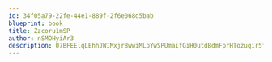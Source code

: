 ```yaml
---
id: 34f05a79-22fe-44e1-889f-2f6e068d5bab
blueprint: book
title: Zzcoru1mSP
author: nSMOHyiAr3
description: 07BFEElqLEhhJWIMxjr8wwiMLpYwSPUmaifGiH0utdBdmFprHTozuqir5fhO0raLhsUxVplH5hyC3hIEKKqvDPddJXOdd6ZgSjtQ
---
```

